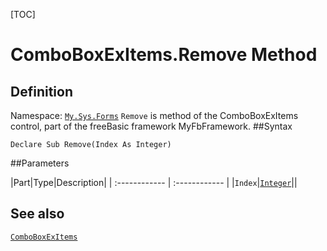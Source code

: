 [TOC]
# ComboBoxExItems.Remove Method

## Definition
Namespace: [`My.Sys.Forms`](My.Sys.Forms.md)
`Remove` is method of the ComboBoxExItems control, part of the freeBasic framework MyFbFramework.
##Syntax
```freeBasic
Declare Sub Remove(Index As Integer)
```

##Parameters

|Part|Type|Description|
| :------------ | :------------ |
|`Index`|[`Integer`]("https://www.freebasic.net/wiki/KeyPgInteger")||
## See also
[`ComboBoxExItems`](ComboBoxExItems.md)
